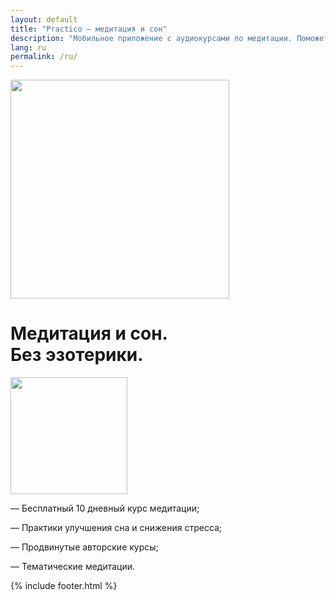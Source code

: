 ```yaml
---
layout: default
title: "Practico — медитация и сон"
description: "Мобильное приложение с аудиокурсами по медитации. Поможет справиться со стрессом, улучшить сон и работоспособность. Короткие пошаговые занятия с гидом подходят для тех, кто всё время занят. Бесплатный вводный курс научит основам медитации и осознанности."
lang: ru
permalink: /ru/
---
```


<div class="first-screen-2">
  <div class="content">
    <div class="first-screen-wrapper">
      <div class="main-row">
        <div class="desktop-block"><img src="{{ site.baseurl }}/assets/images/992.png" width="350" sizes="(max-width: 767px) 100vw, (max-width: 991px) 275px, 350px" srcset="{{ site.baseurl }}/assets/images/992-p-500.png 500w, {{ site.baseurl }}/assets/images/992.png 700w" alt="" class="phone-img"></div>
        <div class="main-col">
          <h1 class="h1">Медитация и сон. <br>Без эзотерики.</h1>
          <div class="mob-row">
            <div class="mobile-block"><img src="{{ site.baseurl }}/assets/images/992.png" width="187" sizes="(max-width: 479px) 402px, (max-width: 767px) 275px, 100vw" srcset="{{ site.baseurl }}/assets/images/992-p-500.png 500w, {{ site.baseurl }}/assets/images/992.png 700w" alt="" class="phone-img"></div>
            <div class="main-col2">
              <div class="main-list">
                <p class="main-par"><span class="li-mark">—</span> <span class="li-text">Бесплатный 10 дневный курс медитации;</span></p>
                <p class="main-par"><span class="li-mark">—</span> <span class="li-text">Практики улучшения сна и снижения стресса;</span></p>
                <p class="main-par"><span class="li-mark">—</span> <span class="li-text">Продвинутые авторские курсы;</span></p>
                <p class="main-par"><span class="li-mark">—</span> <span class="li-text">Тематические медитации.</span></p>
              </div>
              <div class="store-btn-block">
                <a id="button-top" href="https://apps.apple.com/ru/app/практика-медитация-и-сон/id1467786415" target="_blank" class="store-btn mb0 w-inline-block"></a>
                <a id="button-top" href="https://play.google.com/store/apps/details?id=com.praktika.app" target="_blank" class="store-btn mb0 gp w-inline-block"></a>
              </div>
            </div>
          </div>
        </div>
      </div>
    </div>
  </div>
</div>

{% include footer.html %}
